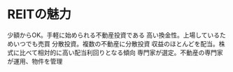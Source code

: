 # REITの魅力
 少額からOK。手軽に始められる不動産投資である
 高い換金性。上場しているためいつでも売買
 分散投資。複数の不動産に分散投資
 収益のほとんどを配当。株式に比べて相対的に高い配当利回りとなる傾向
 専門家が選定。不動産の専門家が運用、物件を管理
